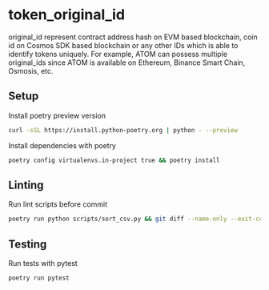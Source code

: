 # token_original_id

original_id represent contract address hash on EVM based blockchain, coin id on Cosmos SDK based blockchain or any other IDs which is able to identify tokens uniquely.
For example, ATOM can possess multiple original_ids since ATOM is available on Ethereum, Binance Smart Chain, Osmosis, etc.

## Setup

Install poetry preview version

```sh
curl -sSL https://install.python-poetry.org | python - --preview
```

Install dependencies with poetry

```sh
poetry config virtualenvs.in-project true && poetry install
```

## Linting

Run lint scripts before commit

```sh
poetry run python scripts/sort_csv.py && git diff --name-only --exit-code
```

## Testing

Run tests with pytest

```sh
poetry run pytest
```
